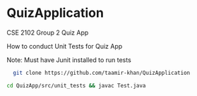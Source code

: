 # QuizApplication
CSE 2102 Group 2 Quiz App

How to conduct Unit Tests for Quiz App

Note: Must have Junit installed to run tests

```bash 
  git clone https://github.com/taamir-khan/QuizApplication
  ```

```bash
cd QuizApp/src/unit_tests && javac Test.java
```
